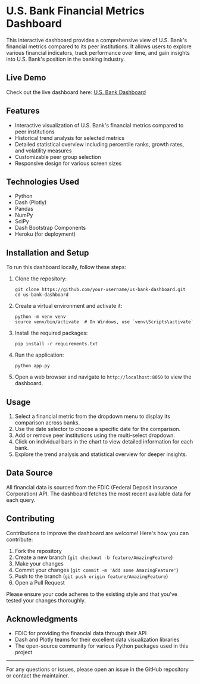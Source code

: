 # U.S. Bank Financial Metrics Dashboard

This interactive dashboard provides a comprehensive view of U.S. Bank's financial metrics compared to its peer institutions. It allows users to explore various financial indicators, track performance over time, and gain insights into U.S. Bank's position in the banking industry.

## Live Demo

Check out the live dashboard here: [U.S. Bank Dashboard](https://us-bank-dashboard-26a66a4eaf00.herokuapp.com/)

## Features

- Interactive visualization of U.S. Bank's financial metrics compared to peer institutions
- Historical trend analysis for selected metrics
- Detailed statistical overview including percentile ranks, growth rates, and volatility measures
- Customizable peer group selection
- Responsive design for various screen sizes

## Technologies Used

- Python
- Dash (Plotly)
- Pandas
- NumPy
- SciPy
- Dash Bootstrap Components
- Heroku (for deployment)

## Installation and Setup

To run this dashboard locally, follow these steps:

1. Clone the repository:
   ```
   git clone https://github.com/your-username/us-bank-dashboard.git
   cd us-bank-dashboard
   ```

2. Create a virtual environment and activate it:
   ```
   python -m venv venv
   source venv/bin/activate  # On Windows, use `venv\Scripts\activate`
   ```

3. Install the required packages:
   ```
   pip install -r requirements.txt
   ```

4. Run the application:
   ```
   python app.py
   ```

5. Open a web browser and navigate to `http://localhost:8050` to view the dashboard.

## Usage

1. Select a financial metric from the dropdown menu to display its comparison across banks.
2. Use the date selector to choose a specific date for the comparison.
3. Add or remove peer institutions using the multi-select dropdown.
4. Click on individual bars in the chart to view detailed information for each bank.
5. Explore the trend analysis and statistical overview for deeper insights.

## Data Source

All financial data is sourced from the FDIC (Federal Deposit Insurance Corporation) API. The dashboard fetches the most recent available data for each query.

## Contributing

Contributions to improve the dashboard are welcome! Here's how you can contribute:

1. Fork the repository
2. Create a new branch (`git checkout -b feature/AmazingFeature`)
3. Make your changes
4. Commit your changes (`git commit -m 'Add some AmazingFeature'`)
5. Push to the branch (`git push origin feature/AmazingFeature`)
6. Open a Pull Request

Please ensure your code adheres to the existing style and that you've tested your changes thoroughly.

## Acknowledgments

- FDIC for providing the financial data through their API
- Dash and Plotly teams for their excellent data visualization libraries
- The open-source community for various Python packages used in this project

---

For any questions or issues, please open an issue in the GitHub repository or contact the maintainer.
